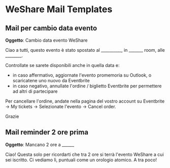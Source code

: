 # WeShare Mail Templates

## Mail per cambio data evento

**Oggetto**: Cambio data evento WeShare

Ciao a tutti, questo evento è stato spostato al __________, in _______ room, alle ________.

Controllate se sarete disponibili anche in quella data e:

- in caso affermativo, aggiornate l'evento promemoria su Outlook, o scaricatene uno nuovo da Eventbrite
- in caso negativo, annullate l'ordine / biglietto Eventbrite per permettere ad altri di partecipare

Per cancellare l'ordine, andate nella pagina del vostro account su Eventbrite -> My tickets -> Selezionate l'evento -> Cancel order.

Grazie

## Mail reminder 2 ore prima

**Oggetto**: Mancano 2 ore a ______

Ciao! Questa solo per ricordarti che tra 2 ore si terrà l'evento WeShare a cui sei iscritto. Ci vediamo lì, puntuali come un orologio atomico. A tra poco!